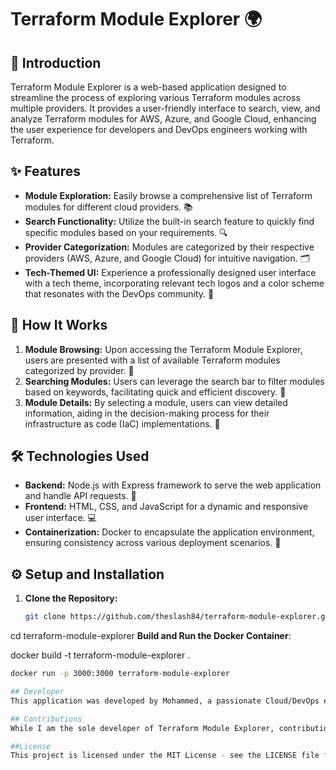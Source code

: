 # Terraform Module Explorer 🌍

## 📖 Introduction

Terraform Module Explorer is a web-based application designed to streamline the process of exploring various Terraform modules across multiple providers. It provides a user-friendly interface to search, view, and analyze Terraform modules for AWS, Azure, and Google Cloud, enhancing the user experience for developers and DevOps engineers working with Terraform.

## ✨ Features

- **Module Exploration:** Easily browse a comprehensive list of Terraform modules for different cloud providers. 📚
- **Search Functionality:** Utilize the built-in search feature to quickly find specific modules based on your requirements. 🔍
- **Provider Categorization:** Modules are categorized by their respective providers (AWS, Azure, and Google Cloud) for intuitive navigation. 🗂️
- **Tech-Themed UI:** Experience a professionally designed user interface with a tech theme, incorporating relevant tech logos and a color scheme that resonates with the DevOps community. 🎨

## 🚀 How It Works

1. **Module Browsing:** Upon accessing the Terraform Module Explorer, users are presented with a list of available Terraform modules categorized by provider. 📜
2. **Searching Modules:** Users can leverage the search bar to filter modules based on keywords, facilitating quick and efficient discovery. 🔎
3. **Module Details:** By selecting a module, users can view detailed information, aiding in the decision-making process for their infrastructure as code (IaC) implementations. 📄

## 🛠 Technologies Used

- **Backend:** Node.js with Express framework to serve the web application and handle API requests. 📡
- **Frontend:** HTML, CSS, and JavaScript for a dynamic and responsive user interface. 💻
- **Containerization:** Docker to encapsulate the application environment, ensuring consistency across various deployment scenarios. 🐳

## ⚙️ Setup and Installation

1. **Clone the Repository:**
   ```bash
   git clone https://github.com/theslash84/terraform-module-explorer.git


cd terraform-module-explorer
**Build and Run the Docker Container**:

  docker build -t terraform-module-explorer .
  ```bash
  docker run -p 3000:3000 terraform-module-explorer

## Developer
This application was developed by Mohammed, a passionate Cloud/DevOps engineer with expertise in infrastructure automation and a keen interest in enhancing developer tools and workflows.

## Contributions
While I am the sole developer of Terraform Module Explorer, contributions, suggestions, and feedback are always welcome. Feel free to fork the repository, submit pull requests, or reach out with ideas to improve the application.

##License
This project is licensed under the MIT License - see the LICENSE file for details.
